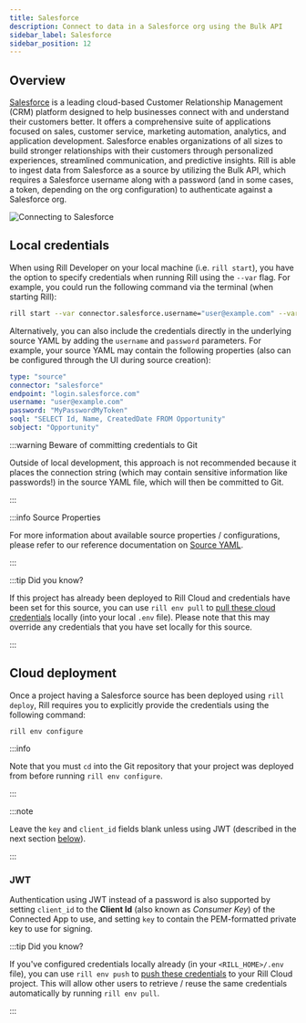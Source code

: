 ```yaml
---
title: Salesforce
description: Connect to data in a Salesforce org using the Bulk API
sidebar_label: Salesforce
sidebar_position: 12
---
```


<!-- WARNING: There are links to this page in source code. If you move it, find and replace the links and consider adding a redirect in docusaurus.config.js. -->

## Overview

[Salesforce](https://www.salesforce.com/) is a leading cloud-based Customer Relationship Management (CRM) platform designed to help businesses connect with and understand their customers better. It offers a comprehensive suite of applications focused on sales, customer service, marketing automation, analytics, and application development. Salesforce enables organizations of all sizes to build stronger relationships with their customers through personalized experiences, streamlined communication, and predictive insights. Rill is able to ingest data from Salesforce as a source by utilizing the Bulk API, which requires a Salesforce username along with a password (and in some cases, a token, depending on the org configuration) to authenticate against a Salesforce org.

![Connecting to Salesforce](/img/reference/connectors/salesforce/salesforce.png)

## Local credentials

When using Rill Developer on your local machine (i.e. `rill start`), you have the option to specify credentials when running Rill using the `--var` flag. For example, you could run the following command via the terminal (when starting Rill):
```bash
rill start --var connector.salesforce.username="user@example.com" --var connector.salesforce.password="MyPasswordMyToken"
```

Alternatively, you can also include the credentials directly in the underlying source YAML by adding the `username` and `password` parameters. For example, your source YAML may contain the following properties (also can be configured through the UI during source creation):
```yaml
type: "source"
connector: "salesforce"
endpoint: "login.salesforce.com"
username: "user@example.com"
password: "MyPasswordMyToken"
soql: "SELECT Id, Name, CreatedDate FROM Opportunity"
sobject: "Opportunity"
```

:::warning Beware of committing credentials to Git

Outside of local development, this approach is not recommended because it places the connection string (which may contain sensitive information like passwords!) in the source YAML file, which will then be committed to Git.

:::

:::info Source Properties

For more information about available source properties / configurations, please refer to our reference documentation on [Source YAML](../../reference/project-files/index.md).

:::

:::tip Did you know?

If this project has already been deployed to Rill Cloud and credentials have been set for this source, you can use `rill env pull` to [pull these cloud credentials](/build/credentials/credentials.md#rill-env-pull) locally (into your local `.env` file). Please note that this may override any credentials that you have set locally for this source.

:::

## Cloud deployment

Once a project having a Salesforce source has been deployed using `rill deploy`, Rill requires you to explicitly provide the credentials using the following command:

```
rill env configure
```


:::info

Note that you must `cd` into the Git repository that your project was deployed from before running `rill env configure`.

:::

:::note

Leave the `key` and `client_id` fields blank unless using JWT (described in the next section [below](#jwt)).

:::

### JWT

Authentication using JWT instead of a password is also supported by setting
`client_id` to the **Client Id** (also known as _Consumer Key_) of the Connected App
to use, and setting `key` to contain the PEM-formatted private key to use for
signing.

:::tip Did you know?

If you've configured credentials locally already (in your `<RILL_HOME>/.env` file), you can use `rill env push` to [push these credentials](/build/credentials/credentials.md#rill-env-push) to your Rill Cloud project. This will allow other users to retrieve / reuse the same credentials automatically by running `rill env pull`.

:::